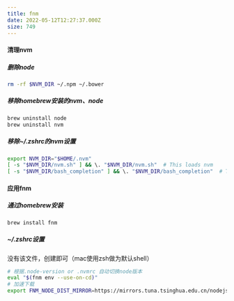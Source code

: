 ```yaml
---
title: fnm
date: 2022-05-12T12:27:37.000Z
size: 749
---
```

#### 清理nvm

##### 删除node

```sh
rm -rf $NVM_DIR ~/.npm ~/.bower
```

##### 移除homebrew安装的nvm、node

```sh
brew uninstall node
brew uninstall nvm
```

##### 移除~/.zshrc的nvm设置

```sh
export NVM_DIR="$HOME/.nvm"
[ -s "$NVM_DIR/nvm.sh" ] && \. "$NVM_DIR/nvm.sh"  # This loads nvm
[ -s "$NVM_DIR/bash_completion" ] && \. "$NVM_DIR/bash_completion"  # This loads nvm bash
```

#### 应用fnm

##### 通过homebrew安装

```sh
brew install fnm
```

##### ~/.zshrc设置

没有该文件，创建即可（mac使用zsh做为默认shell）

```sh
# 根据.node-version or .nvmrc 自动切换node版本
eval "$(fnm env --use-on-cd)"
# 加速下载
export FNM_NODE_DIST_MIRROR=https://mirrors.tuna.tsinghua.edu.cn/nodejs-release/
```
